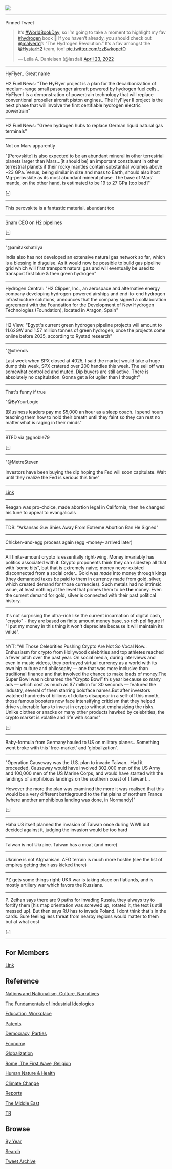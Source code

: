 <img src="https://drive.google.com/uc?export=view&id=1B2wf9R7AMH1d7Vw6e2mucLbIQ5NSjir7"/>

---

Pinned Tweet

<blockquote class="twitter-tweet"><p lang="en" dir="ltr">It’s <a href="https://twitter.com/hashtag/WorldBookDay?src=hash&amp;ref_src=twsrc%5Etfw">#WorldBookDay</a>, so I’m going to take a moment to highlight my fav <a href="https://twitter.com/hashtag/hydrogen?src=hash&amp;ref_src=twsrc%5Etfw">#hydrogen</a> book 📖 If you haven’t already, you should check out <a href="https://twitter.com/malvera1?ref_src=twsrc%5Etfw">@malvera1</a>’s “The Hydrogen Revolution.” It’s a fav amongst the <a href="https://twitter.com/HystarH2?ref_src=twsrc%5Etfw">@HystarH2</a> team, too! <a href="https://t.co/zzBwkopctO">pic.twitter.com/zzBwkopctO</a></p>&mdash; Leila A. Danielsen (@lasdal) <a href="https://twitter.com/lasdal/status/1517920683443081218?ref_src=twsrc%5Etfw">April 23, 2022</a></blockquote> <script async src="https://platform.twitter.com/widgets.js" charset="utf-8"></script>

---

HyFlyer.. Great name

H2 Fuel News: "The HyFlyer project is a plan for the decarbonization of medium-range
small passenger aircraft powered by hydrogen fuel cells.. HyFlyer I is
a demonstration of powertrain technology that will replace
conventional propeller aircraft piston engines.. The HyFlyer II
project is the next phase that will involve the first certifiable
hydrogen electric powertrain"

---

H2 Fuel News: "Green hydrogen hubs to replace German liquid natural gas
terminals"

---

Not on Mars apparently

"[Perovskite] is also expected to be an abundant mineral in other
terrestrial planets larger than Mars...[it should be] an important
constituent in other terrestrial planets if their rocky mantles
contain substantial volumes above ~23 GPa. Venus, being similar in
size and mass to Earth, should also host Mg-perovskite as its most
abundant mineral phase. The base of Mars’ mantle, on the other hand,
is estimated to be 19 to 27 GPa [too bad]"

[[-]](https://www.researchgate.net/publication/320967307_Perovskite_in_Earth's_deep_interior)

---

This perovskite is a fantastic material, abundant too

---

Snam CEO on H2 pipelines

[[-]](2022/06/the-h2-revolution-alvera.md#pipelines)

---

"@amitakshatriya

India also has not developed an extensive natural gas network so far,
which is a blessing in disguise. As it would now be possible to build
gas pipeline grid which will first transport natural gas and will
eventually be used to transport first blue & then green hydrogen"

---

Hydrogen Central: "H2 Clipper, Inc., an aerospace and alternative
energy company developing hydrogen-powered airships and end-to-end
hydrogen infrastructure solutions, announces that the company signed a
collaboration agreement with the Foundation for the Development of New
Hydrogen Technologies (Foundation), located in Aragon, Spain"

---

H2 View: "Egypt's current green hydrogen pipeline projects will amount
to 11.62GW and 1.57 million tonnes of green hydrogen, once the
projects come online before 2035, according to Rystad research"

---

"@xtrends

Last week when SPX closed at 4025, I said the market would take a huge
dump this week, SPX cratered over 200 handles this week. The sell off
was somewhat controlled and muted. Dip buyers are still active. There
is absolutely no capitulation. Gonna get a lot uglier than I thought"

---

That's funny if true

"@ByYourLogic

[B]usiness leaders pay me $5,000 an hour as a sleep coach. I spend hours
teaching them how to hold their breath until they faint so they can
rest no matter what is raging in their minds"

---

BTFD via @gnoble79

[[-]](https://youtu.be/l4v8rLEI4Pg?t=17)

---

"@MetreSteven

Investors have been buying the dip hoping the Fed will soon
capitulate. Wait until they realize the Fed is serious this time"

---

[Link](https://youtu.be/ReSGy26GOvM?t=17)

---

Reagan was pro-choice, made abortion legal in California, then he
changed his tune to appeal to evangalicals

---

TDB: "Arkansas Guv Shies Away From Extreme Abortion Ban He Signed"

---

Chicken-and-egg process again (egg -money- arrived later)

---

All finite-amount crypto is essentially right-wing. Money invariably
has politics associated with it. Crypto proponents think they can
sidestep all that with 'some bits", but that is extremely naive; money
never existed disconnected from a social order.. Gold was *made* into
money through kings (they demanded taxes be paid to them in currency
made from gold, silver, which created demand for those currencies).
Such metals had no intrinsic value, at least nothing at the level that
primes them to be **the** money. Even the current demand for gold,
silver is connected with their past political history.

---

It's not surprising the ultra-rich like the current incarnation of
digital cash, "crypto" - they are based on finite amount money base,
so rich ppl figure if "I put my money in this thing it won't
depreciate because it will maintain its value".

---

NYT: "All Those Celebrities Pushing Crypto Are Not So Vocal
Now.. Enthusiasm for crypto from Hollywood celebrities and top
athletes reached a fever pitch over the past year. On social media,
during interviews and even in music videos, they portrayed virtual
currency as a world with its own hip culture and philosophy — one that
was more inclusive than traditional finance and that involved the
chance to make loads of money.The Super Bowl was nicknamed the “Crypto
Bowl” this year because so many ads — which cost as much as $7 million
for 30 seconds — featured the industry, several of them starring
boldface names.But after investors watched hundreds of billions of
dollars disappear in a sell-off this month, those famous boosters now
face intensifying criticism that they helped drive vulnerable fans to
invest in crypto without emphasizing the risks. Unlike clothes or
snacks or many other products hawked by celebrities, the crypto market
is volatile and rife with scams"

[[-]](https://www.nytimes.com/2022/05/17/business/media/crypto-gwyneth-paltrow-matt-damon-reese-witherspoon.html)

---

Baby-formula from Germany hauled to US on military planes.. Something
went broke with this 'free-market' and 'globalization'.

---

"Operation Causeway was the U.S. plan to invade Taiwan.. Had it
proceeded, Causeway would have involved 302,000 men of the US Army and
100,000 men of the US Marine Corps, and would have started with the
landings of amphibious landings on the southern coast of [Taiwan]...

However the more the plan was examined the more it was realised that
this would be a very different battleground to the flat plains of
northern France [where another amphibious landing was done, in
Normandy]"

[[-]](https://grahamthomasauthor.wordpress.com/2020/06/20/operation-causeway/)

---

Haha US itself planned the invasion of Taiwan once during WWII but
decided against it, judging the invasion would be too hard

---

Taiwan is not Ukraine. Taiwan has a moat (and more)

---

Ukraine is not Afghanisan. AFG terrain is much more hostile (see
the list of empires getting their ass kicked there)

---

PZ gets some things right; UKR war is taking place on flatlands,
and is mostly artillery war which favors the Russians.

---

P. Zeihan says there are 9 paths for invading Russia, they always try
to fortify them [his map orientation was screwed up, rotated it, the
text is still messed up]. But then says RU has to invade Poland. I
dont think that's in the cards. Sure feeling less threat from nearby
regions would matter to them but at what cost

[[-]](https://pbs.twimg.com/media/FTYUb8PX0AA4P_5?format=jpg&name=small)

---

## For Members

[Link](https://thirdwave-members.herokuapp.com)

## Reference

[Nations and Nationalism, Culture, Narratives](/2013/02/nations-and-nationalism.md)

[The Fundamentals of Industrial Ideologies](/2011/04/fundamentals-of-industrial-ideologies.md)

[Education, Workplace](2017/09/education-workplace.md)

[Patents](/2018/09/patents.md)

[Democracy, Parties](/2016/11/democracy.md)

[Economy](/2018/05/economy.md)

[Globalization](/2018/09/globalization.md)

[Rome, The First Wave, Religion](/2017/12/rome.md)

[Human Nature & Health](/2020/07/human-nature.md)

[Climate Change](/2018/12/climate.md)

[Reports](/2019/05/reports.md)

[The Middle East](/2019/07/middleeast.md)

[TR](../tr)

## Browse

[By Year](years.md)

[Search](search.html)

[Tweet Archive](/tweets/README.md)


